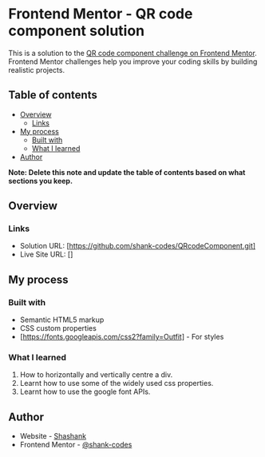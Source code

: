 # Frontend Mentor - QR code component solution

This is a solution to the [QR code component challenge on Frontend Mentor](https://www.frontendmentor.io/challenges/qr-code-component-iux_sIO_H). Frontend Mentor challenges help you improve your coding skills by building realistic projects. 

## Table of contents

- [Overview](#overview)
  - [Links](#links)
- [My process](#my-process)
  - [Built with](#built-with)
  - [What I learned](#what-i-learned)
- [Author](#author)

**Note: Delete this note and update the table of contents based on what sections you keep.**

## Overview
### Links

- Solution URL: [https://github.com/shank-codes/QRcodeComponent.git]
- Live Site URL: []

## My process

### Built with

- Semantic HTML5 markup
- CSS custom properties
- [https://fonts.googleapis.com/css2?family=Outfit] - For styles

### What I learned

1. How to horizontally and vertically centre a div.
2. Learnt how to use some of the widely used css properties.
3. Learnt how to use the google font APIs.

## Author

- Website - [Shashank](https://www.your-site.com)
- Frontend Mentor - [@shank-codes](https://www.frontendmentor.io/profile/shank-codes)


